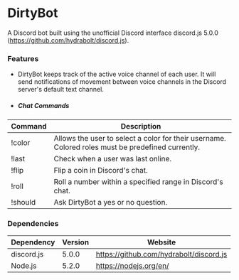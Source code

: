 # DirtyBot
A Discord bot built using the unofficial Discord interface discord.js 5.0.0 (https://github.com/hydrabolt/discord.js). 

### Features
- DirtyBot keeps track of the active voice channel of each user. It will send notifications of movement between voice channels in the Discord server's default text channel. 

- ##### Chat Commands
Command    | Description
-----------| -------------
!color     | Allows the user to select a color for their username. Colored roles must be predefined currently.
!last      | Check when a user was last online. 
!flip      | Flip a coin in Discord's chat.
!roll      | Roll a number within a specified range in Discord's chat.
!should    | Ask DirtyBot a yes or no question. 

### Dependencies
Dependency    | Version       | Website
------------- | ------------- | ------------- 
discord.js    | 5.0.0         | https://github.com/hydrabolt/discord.js
Node.js       | 5.2.0         | https://nodejs.org/en/
